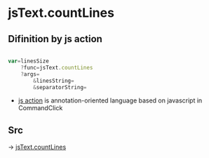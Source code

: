 # jsText.countLines

## Difinition by js action

```js.js

var=linesSize
	?func=jsText.countLines
	?args=
		&linesString=
		&separatorString=
```

- [js action]() is annotation-oriented language based on javascript in CommandClick

## Src

-> [jsText.countLines](https://github.com/puutaro/CommandClick/blob/master/app/src/main/java/com/puutaro/commandclick/fragment_lib/terminal_fragment/js_interface/text/JsText.kt#L28)


